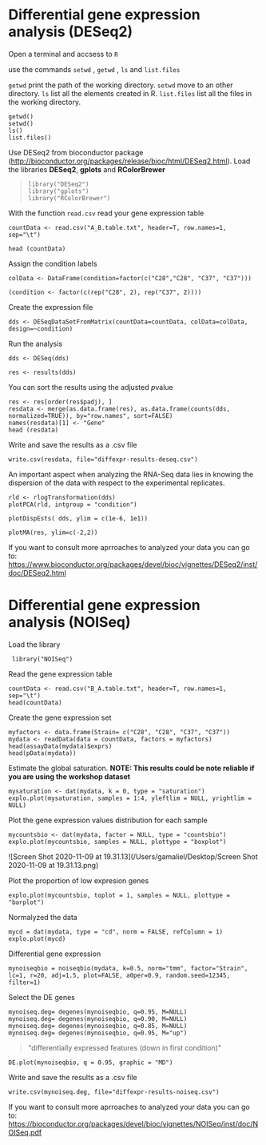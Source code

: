 # Differential gene expression analysis (DESeq2)

Open a terminal and accsess to  `R` 

use the commands `setwd` , `getwd` , `ls` and  `list.files`

`getwd` print the path of the working directory.
`setwd` move to an other directory.
`ls` list all the elements created in R.
`list.files` list all the files in the working directory.

```
getwd() 
setwd()
ls() 
list.files() 
```

Use DESeq2 from bioconductor package (http://bioconductor.org/packages/release/bioc/html/DESeq2.html). Load the libraries **DESeq2**, **gplots** and  **RColorBrewer**

> ```
> library("DESeq2")
> library("gplots")
> library("RColorBrewer")
> ```

With the function `read.csv` read your gene expression table

```
countData <- read.csv("A_B.table.txt", header=T, row.names=1, sep="\t") 
```

```
head (countData)
```

Assign the condition labels

```
colData <- DataFrame(condition=factor(c("C28","C28", "C37", "C37")))

(condition <- factor(c(rep("C28", 2), rep("C37", 2))))
```

Create the expression file

```
dds <- DESeqDataSetFromMatrix(countData=countData, colData=colData, design=~condition)
```

Run the analysis

```
dds <- DESeq(dds)
```

```
res <- results(dds)
```

You can sort the results using the adjusted *p*value 

```
res <- res[order(res$padj), ] 
resdata <- merge(as.data.frame(res), as.data.frame(counts(dds, normalized=TRUE)), by="row.names", sort=FALSE)
names(resdata)[1] <- "Gene"
head (resdata)
```

Write and save the results as a .csv file

```
write.csv(resdata, file="diffexpr-results-deseq.csv")
```

An important aspect when analyzing the RNA-Seq data lies in knowing the dispersion of the data with respect to the experimental replicates.

```
rld <- rlogTransformation(dds)
plotPCA(rld, intgroup = "condition")
```



```
plotDispEsts( dds, ylim = c(1e-6, 1e1))
```



```
plotMA(res, ylim=c(-2,2))
```



If you want to consult more aprroaches to analyzed your data you can go to: https://www.bioconductor.org/packages/devel/bioc/vignettes/DESeq2/inst/doc/DESeq2.html



# Differential gene expression analysis (NOISeq)

Load the library

```
 library("NOISeq")
```

Read the gene expression table

```
countData <- read.csv("B_A.table.txt", header=T, row.names=1, sep="\t")
head(countData)
```

Create the gene expression set

```
myfactors <- data.frame(Strain= c("C28", "C28", "C37", "C37"))
mydata <- readData(data = countData, factors = myfactors)
head(assayData(mydata)$exprs)
head(pData(mydata))
```

Estimate the  global saturation. **NOTE: This results could be note reliable if you are using the workshop dataset** 

```
mysaturation <- dat(mydata, k = 0, type = "saturation")
explo.plot(mysaturation, samples = 1:4, yleftlim = NULL, yrightlim = NULL)
```

Plot the gene expression values distribution for each sample

```
mycountsbio <- dat(mydata, factor = NULL, type = "countsbio")
explo.plot(mycountsbio, samples = NULL, plottype = "boxplot")
```

![Screen Shot 2020-11-09 at 19.31.13](/Users/gamaliel/Desktop/Screen Shot 2020-11-09 at 19.31.13.png)



Plot the proportion of low expresion genes 

```
explo.plot(mycountsbio, toplot = 1, samples = NULL, plottype = "barplot")
```

Normalyzed the data 

```
mycd = dat(mydata, type = "cd", norm = FALSE, refColumn = 1)
explo.plot(mycd)
```

Differential gene expression

```
mynoiseqbio = noiseqbio(mydata, k=0.5, norm="tmm", factor="Strain", lc=1, r=20, adj=1.5, plot=FALSE, a0per=0.9, random.seed=12345, filter=1)
```

Select the  DE genes

```
mynoiseq.deg= degenes(mynoiseqbio, q=0.95, M=NULL)
mynoiseq.deg= degenes(mynoiseqbio, q=0.90, M=NULL)
mynoiseq.deg= degenes(mynoiseqbio, q=0.85, M=NULL)
mynoiseq.deg= degenes(mynoiseqbio, q=0.95, M="up")
```

> "differentially expressed features (down in first condition)"

```
DE.plot(mynoiseqbio, q = 0.95, graphic = "MD")
```

Write and save the results as a .csv file

```
write.csv(mynoiseq.deg, file="diffexpr-results-noiseq.csv")
```

If you want to consult more aprroaches to analyzed your data you can go to: https://bioconductor.org/packages/devel/bioc/vignettes/NOISeq/inst/doc/NOISeq.pdf